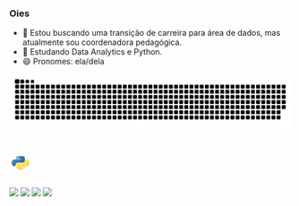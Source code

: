 ### Oies

- 🔭 Estou buscando uma transição de carreira para área de dados, mas atualmente sou coordenadora pedagógica.
- 🌱 Estudando Data Analytics e Python.
- 😄 Pronomes: ela/dela

![github contribution grid snake animation](https://raw.githubusercontent.com/platane/platane/output/github-contribution-grid-snake-dark.svg#gh-dark-mode-only)
    
<div style="display: inline_block"><br>
  <img align="center" alt="Rafa-Python" height="30" width="40" src="https://raw.githubusercontent.com/devicons/devicon/master/icons/python/python-original.svg">
</div>
  
  ##
 
<div>
  <a href="https://instagram.com/edutotech" target="_blank"><img src="https://img.shields.io/badge/-Instagram-%23E4405F?style=for-the-badge&logo=instagram&logoColor=white" target="_blank"></a>
 <a href="https://discord.gg/cintiaaguiar#7872" target="_blank"><img src="https://img.shields.io/badge/Discord-7289DA?style=for-the-badge&logo=discord&logoColor=white" target="_blank"></a> 
  <a href = "mailto:profcintia.aguiar@gmail.com"><img src="https://img.shields.io/badge/-Gmail-%23333?style=for-the-badge&logo=gmail&logoColor=white" target="_blank"></a>
  <a href="https://www.linkedin.com/in/cintiaaguiar" target="_blank"><img src="https://img.shields.io/badge/-LinkedIn-%230077B5?style=for-the-badge&logo=linkedin&logoColor=white" target="_blank"></a>
